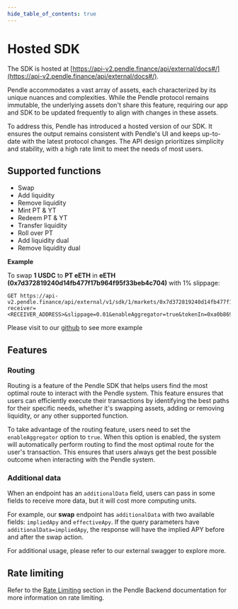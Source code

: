```yaml
---
hide_table_of_contents: true
---
```


# Hosted SDK

The SDK is hosted at [https://api-v2.pendle.finance/api/external/docs#/](https://api-v2.pendle.finance/api/external/docs#/).

Pendle accommodates a vast array of assets, each characterized by its unique nuances and complexities. While the Pendle protocol remains immutable, the underlying assets don't share this feature, requiring our app and SDK to be updated frequently to align with changes in these assets.

To address this, Pendle has introduced a hosted version of our SDK. It ensures the output remains consistent with Pendle's UI and keeps up-to-date with the latest protocol changes. The API design prioritizes simplicity and stability, with a high rate limit to meet the needs of most users.

## Supported functions

- Swap
- Add liquidity
- Remove liquidity
- Mint PT & YT
- Redeem PT & YT
- Transfer liquidity
- Roll over PT
- Add liquidity dual
- Remove liquidity dual

**Example**

To swap **1 USDC** to **PT eETH** in **eETH (0x7d372819240d14fb477f17b964f95f33beb4c704)** with 1% slippage:

```
GET https://api-v2.pendle.finance/api/external/v1/sdk/1/markets/0x7d372819240d14fb477f17b964f95f33beb4c704/swap?receiver=<RECEIVER_ADDRESS>&slippage=0.01&enableAggregator=true&tokenIn=0xa0b86991c6218b36c1d19d4a2e9eb0ce3606eb48&tokenOut=0x6ee2b5e19ecba773a352e5b21415dc419a700d1d&amountIn=1000000
```

Please visit to our [github](https://github.com/pendle-finance/pendle-examples-public/tree/main/hosted-sdk-demo/src) to see more example

## Features

### Routing

Routing is a feature of the Pendle SDK that helps users find the most optimal route to interact with the Pendle system. This feature ensures that users can efficiently execute their transactions by identifying the best paths for their specific needs, whether it's swapping assets, adding or removing liquidity, or any other supported function.

To take advantage of the routing feature, users need to set the `enableAggregator` option to `true`. When this option is enabled, the system will automatically perform routing to find the most optimal route for the user's transaction. This ensures that users always get the best possible outcome when interacting with the Pendle system.

### Additional data

When an endpoint has an `additionalData` field, users can pass in some fields to receive more data, but it will cost more computing units.

For example, our **swap** endpoint has `additionalData` with two available fields: `impliedApy` and `effectiveApy`. If the query parameters have `additionalData=impliedApy`, the response will have the implied APY before and after the swap action.

For additional usage, please refer to our external swagger to explore more.

## Rate limiting

Refer to the [Rate Limiting](/Developers/Backend#rate-limiting) section in the Pendle Backend documentation for more information on rate limiting.
